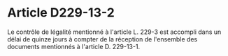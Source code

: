 # Article D229-13-2

Le contrôle de légalité mentionné à l'article L. 229-3 est accompli dans un délai de quinze jours à compter de la réception de l'ensemble des documents mentionnés à l'article D. 229-13-1.
